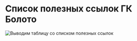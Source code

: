 # Список полезных ссылок ГК Болото

![Выводим таблицу со списком полезных ссылок](@document/useful_links_table)
